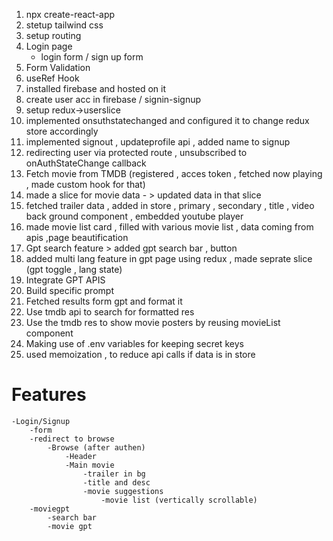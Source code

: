 1. npx create-react-app
2. stetup tailwind css
3. setup routing
4. Login page
    - login form / sign up form
5. Form Validation
6. useRef Hook
7. installed firebase and hosted on it
8. create user acc in firebase / signin-signup
9. setup redux->userslice
10. implemented onsuthstatechanged and configured it to change redux store accordingly
10. implemented signout , updateprofile api , added name to signup
11. redirecting user via protected route , unsubscribed to onAuthStateChange callback
11. Fetch movie from TMDB (registered , acces token , fetched now playing , made custom hook for that)
12. made a slice for movie data - > updated data in that slice
13. fetched trailer data , added in store , primary , secondary , title , video back ground component , embedded youtube player
14. made movie list card , filled with various movie list , data coming from apis  ,page beautification
15. Gpt search feature > added gpt search bar , button 
16. added multi lang feature in gpt page using redux , made seprate slice (gpt toggle , lang state)
17. Integrate GPT APIS
18. Build specific prompt
19. Fetched results form gpt and format it
20. Use tmdb api to search for formatted res
21. Use the tmdb res to show movie posters by reusing movieList component
22. Making use of .env variables for keeping secret keys
23. used memoization , to reduce api calls if data is in store

# Features
    -Login/Signup
        -form
        -redirect to browse
            -Browse (after authen)
                -Header
                -Main movie
                    -trailer in bg
                    -title and desc
                    -movie suggestions
                        -movie list (vertically scrollable)
        -moviegpt
            -search bar
            -movie gpt